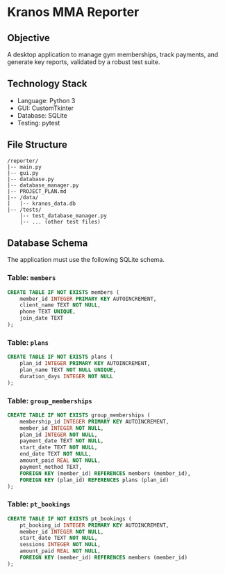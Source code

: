 # Kranos MMA Reporter

## Objective
A desktop application to manage gym memberships, track payments, and generate key reports, validated by a robust test suite.

## Technology Stack
- Language: Python 3
- GUI: CustomTkinter
- Database: SQLite
- Testing: pytest

## File Structure
```
/reporter/
|-- main.py
|-- gui.py
|-- database.py
|-- database_manager.py
|-- PROJECT_PLAN.md
|-- /data/
|   |-- kranos_data.db
|-- /tests/
    |-- test_database_manager.py
    |-- ... (other test files)
```

## Database Schema
The application must use the following SQLite schema.

### Table: `members`
```sql
CREATE TABLE IF NOT EXISTS members (
    member_id INTEGER PRIMARY KEY AUTOINCREMENT,
    client_name TEXT NOT NULL,
    phone TEXT UNIQUE,
    join_date TEXT
);
```

### Table: `plans`
```sql
CREATE TABLE IF NOT EXISTS plans (
    plan_id INTEGER PRIMARY KEY AUTOINCREMENT,
    plan_name TEXT NOT NULL UNIQUE,
    duration_days INTEGER NOT NULL
);
```

### Table: `group_memberships`
```sql
CREATE TABLE IF NOT EXISTS group_memberships (
    membership_id INTEGER PRIMARY KEY AUTOINCREMENT,
    member_id INTEGER NOT NULL,
    plan_id INTEGER NOT NULL,
    payment_date TEXT NOT NULL,
    start_date TEXT NOT NULL,
    end_date TEXT NOT NULL,
    amount_paid REAL NOT NULL,
    payment_method TEXT,
    FOREIGN KEY (member_id) REFERENCES members (member_id),
    FOREIGN KEY (plan_id) REFERENCES plans (plan_id)
);
```

### Table: `pt_bookings`
```sql
CREATE TABLE IF NOT EXISTS pt_bookings (
    pt_booking_id INTEGER PRIMARY KEY AUTOINCREMENT,
    member_id INTEGER NOT NULL,
    start_date TEXT NOT NULL,
    sessions INTEGER NOT NULL,
    amount_paid REAL NOT NULL,
    FOREIGN KEY (member_id) REFERENCES members (member_id)
);
```